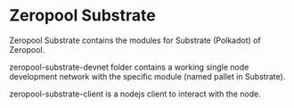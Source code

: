 # Zeropool Substrate 

Zeropool Substrate contains the modules for Substrate (Polkadot) of Zeropool.

zeropool-substrate-devnet folder contains a working single node development network with the specific module (named pallet in Substrate).

zeropool-substrate-client is a nodejs client to interact with the node.

